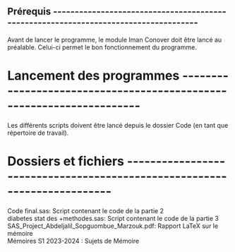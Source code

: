 ## Prérequis ------------------------------------------------------------------------------------
Avant de lancer le programme, le module Iman Conover doit être lancé au préalable. Celui-ci permet
le bon fonctionnement du programme.

# Lancement des programmes ---------------------------------------------------------------------
Les différents scripts doivent être lancé depuis le dossier Code (en tant que répertoire de travail).

# Dossiers et fichiers -------------------------------------------------------------------------
Code final.sas: Script contenant le code de la partie 2  
diabetes stat des +methodes.sas: Script contenant le code de la partie 3  
SAS_Project_Abdeljalil_Sopguombue_Marzouk.pdf: Rapport LaTeX sur le mémoire  
Mémoires S1 2023-2024 : Sujets de Mémoire 
